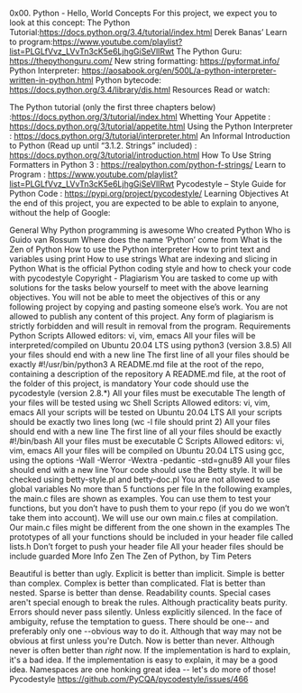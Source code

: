 0x00. Python - Hello, World
Concepts
For this project, we expect you to look at this concept:
The Python Tutorial:https://docs.python.org/3.4/tutorial/index.html
Derek Banas’ Learn to program:https://www.youtube.com/playlist?list=PLGLfVvz_LVvTn3cK5e6LjhgGiSeVlIRwt
The Python Guru: https://thepythonguru.com/
New string formatting: https://pyformat.info/
Python Interpreter: https://aosabook.org/en/500L/a-python-interpreter-written-in-python.html
 Python bytecode: https://docs.python.org/3.4/library/dis.html
 Resources
Read or watch:

The Python tutorial (only the first three chapters below) :https://docs.python.org/3/tutorial/index.html
Whetting Your Appetite : https://docs.python.org/3/tutorial/appetite.html
Using the Python Interpreter : https://docs.python.org/3/tutorial/interpreter.html
An Informal Introduction to Python (Read up until “3.1.2. Strings” included) : https://docs.python.org/3/tutorial/introduction.html
How To Use String Formatters in Python 3 : https://realpython.com/python-f-strings/
Learn to Program : https://www.youtube.com/playlist?list=PLGLfVvz_LVvTn3cK5e6LjhgGiSeVlIRwt
Pycodestyle – Style Guide for Python Code : https://pypi.org/project/pycodestyle/
Learning Objectives
At the end of this project, you are expected to be able to explain to anyone, without the help of Google:

General
Why Python programming is awesome
Who created Python
Who is Guido van Rossum
Where does the name ‘Python’ come from
What is the Zen of Python
How to use the Python interpreter
How to print text and variables using print
How to use strings
What are indexing and slicing in Python
What is the official Python coding style and how to check your code with pycodestyle
Copyright - Plagiarism
You are tasked to come up with solutions for the tasks below yourself to meet with the above learning objectives.
You will not be able to meet the objectives of this or any following project by copying and pasting someone else’s work.
You are not allowed to publish any content of this project.
Any form of plagiarism is strictly forbidden and will result in removal from the program.
Requirements
Python Scripts
Allowed editors: vi, vim, emacs
All your files will be interpreted/compiled on Ubuntu 20.04 LTS using python3 (version 3.8.5)
All your files should end with a new line
The first line of all your files should be exactly #!/usr/bin/python3
A README.md file at the root of the repo, containing a description of the repository
A README.md file, at the root of the folder of this project, is mandatory
Your code should use the pycodestyle (version 2.8.*)
All your files must be executable
The length of your files will be tested using wc
Shell Scripts
Allowed editors: vi, vim, emacs
All your scripts will be tested on Ubuntu 20.04 LTS
All your scripts should be exactly two lines long (wc -l file should print 2)
All your files should end with a new line
The first line of all your files should be exactly #!/bin/bash
All your files must be executable
C Scripts
Allowed editors: vi, vim, emacs
All your files will be compiled on Ubuntu 20.04 LTS using gcc, using the options -Wall -Werror -Wextra -pedantic -std=gnu89
All your files should end with a new line
Your code should use the Betty style. It will be checked using betty-style.pl and betty-doc.pl
You are not allowed to use global variables
No more than 5 functions per file
In the following examples, the main.c files are shown as examples. You can use them to test your functions, but you don’t have to push them to your repo (if you do we won’t take them into account). We will use our own main.c files at compilation. Our main.c files might be different from the one shown in the examples
The prototypes of all your functions should be included in your header file called lists.h
Don’t forget to push your header file
All your header files should be include guarded
More Info
Zen
The Zen of Python, by Tim Peters

Beautiful is better than ugly.
Explicit is better than implicit.
Simple is better than complex.
Complex is better than complicated.
Flat is better than nested.
Sparse is better than dense.
Readability counts.
Special cases aren't special enough to break the rules.
Although practicality beats purity.
Errors should never pass silently.
Unless explicitly silenced.
In the face of ambiguity, refuse the temptation to guess.
There should be one-- and preferably only one --obvious way to do it.
Although that way may not be obvious at first unless you're Dutch.
Now is better than never.
Although never is often better than *right* now.
If the implementation is hard to explain, it's a bad idea.
If the implementation is easy to explain, it may be a good idea.
Namespaces are one honking great idea -- let's do more of those!
Pycodestyle
https://github.com/PyCQA/pycodestyle/issues/466
